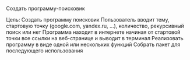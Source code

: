 Создать программу-поисковик

Цель: Создать программу поисковик Пользователь вводит тему, стартовую точку (google.com, yandex.ru, ...), количество, рекурсивный поиск или нет Программа находит в интернете начиная от стартовой точки все ссылки на веб-странице и выводит в терминал Реализовать программу в виде одной или нескольких функций Собрать пакет для последующего использования
 